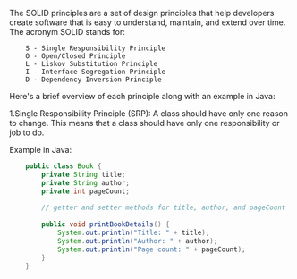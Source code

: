 The SOLID principles are a set of design principles that help developers create software that is easy to understand, maintain, and extend over time. The acronym SOLID stands for:

        S - Single Responsibility Principle
        O - Open/Closed Principle
        L - Liskov Substitution Principle
        I - Interface Segregation Principle
        D - Dependency Inversion Principle

Here's a brief overview of each principle along with an example in Java:

1.Single Responsibility Principle (SRP): 
A class should have only one reason to change. This means that a class should have only one responsibility or job to do.

Example in Java:

```java
    public class Book {
        private String title;
        private String author;
        private int pageCount;
        
        // getter and setter methods for title, author, and pageCount
        
        public void printBookDetails() {
            System.out.println("Title: " + title);
            System.out.println("Author: " + author);
            System.out.println("Page count: " + pageCount);
        }
    }
```

